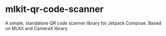 # mlkit-qr-code-scanner
A simple, standalone QR code scanner library for Jetpack Compose. Based on MLKit and CameraX library
